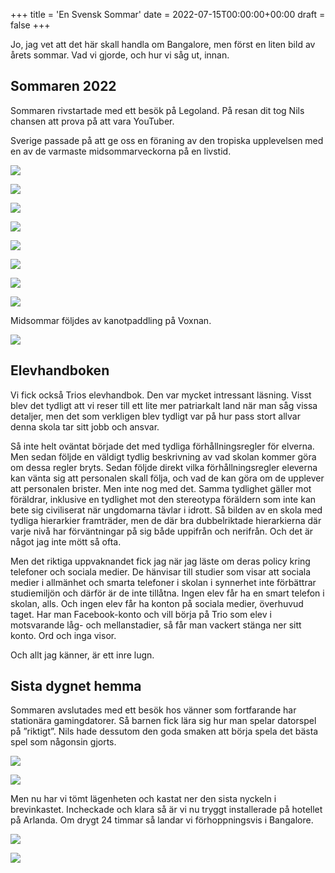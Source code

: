 +++
title = 'En Svensk Sommar'
date = 2022-07-15T00:00:00+00:00
draft = false
+++



 Jo, jag vet att det här skall handla om Bangalore, men först en liten bild av årets sommar. Vad vi gjorde, och hur vi såg ut, innan.
 


## Sommaren 2022



 Sommaren rivstartade med ett besök på Legoland. På resan dit tog Nils chansen att prova på att vara YouTuber.
 







 Sverige passade på att ge oss en föraning av den tropiska upplevelsen med en av de varmaste midsommarveckorna på en livstid.
 




![](Fina-bjursskjortan-pa-liten-DSC_2512.jpg)


![](12_Daniel_Isak_och_Nilspa_vag_hem_fran_varmaste_midsomaren_pa_en_livstid-1-edited.jpeg)


![](Varmeanpassad-bjursdrakt-liten-DSC_2500.jpg)


![](Sa-fin-i-bjursskjorta-litenDSC_2524.jpg)


![](Nu-vet-vi-hur-det-ska-goras...-liten-DSC_2812.jpg)


![](Isak-aktar-tarna-liten-DSC_2833.jpg)


![](Aaaaah-hej-liten-DSC_2712.jpg)


![](Lilla-stangen-rest-pa-garden-liten-DSC_2854.jpg)



 Midsommar följdes av kanotpaddling på Voxnan.
 



![](09_kanotpadling_pa_Voxnan.jpeg)

## Elevhandboken



 Vi fick också Trios elevhandbok. Den var mycket intressant läsning. Visst blev det tydligt att vi reser till ett lite mer patriarkalt land när man såg vissa detaljer, men det som verkligen blev tydligt var på hur pass stort allvar denna skola tar sitt jobb och ansvar.
 



 Så inte helt oväntat började det med tydliga förhållningsregler för elverna. Men sedan följde en väldigt tydlig beskrivning av vad skolan kommer göra om dessa regler bryts. Sedan följde direkt vilka förhållningsregler eleverna kan vänta sig att personalen skall följa, och vad de kan göra om de upplever att personalen brister. Men inte nog med det. Samma tydlighet gäller mot föräldrar, inklusive en tydlighet mot den stereotypa föräldern som inte kan bete sig civiliserat när ungdomarna tävlar i idrott. Så bilden av en skola med tydliga hierarkier framträder, men de där bra dubbelriktade hierarkierna där varje nivå har förväntningar på sig både uppifrån och nerifrån. Och det är något jag inte mött så ofta.
 



 Men det riktiga uppvaknandet fick jag när jag läste om deras policy kring telefoner och sociala medier. De hänvisar till studier som visar att sociala medier i allmänhet och smarta telefoner i skolan i synnerhet inte förbättrar studiemiljön och därför är de inte tillåtna. Ingen elev får ha en smart telefon i skolan, alls. Och ingen elev får ha konton på sociala medier, överhuvud taget. Har man Facebook-konto och vill börja på Trio som elev i motsvarande låg- och mellanstadier, så får man vackert stänga ner sitt konto. Ord och inga visor.
 



 Och allt jag känner, är ett inre lugn.
 


## Sista dygnet hemma



 Sommaren avslutades med ett besök hos vänner som fortfarande har stationära gamingdatorer. Så barnen fick lära sig hur man spelar datorspel på ”riktigt”. Nils hade dessutom den goda smaken att börja spela det bästa spel som någonsin gjorts.
 




![](IMG_2749.jpg)


![](IMG_2750.jpeg)



 Men nu har vi tömt lägenheten och kastat ner den sista nyckeln i brevinkastet. Incheckade och klara så är vi nu tryggt installerade på hotellet på Arlanda. Om drygt 24 timmar så landar vi förhoppningsvis i Bangalore.
 




![](IMG_2751-1.jpeg)


![](IMG_2752-1.jpeg)



